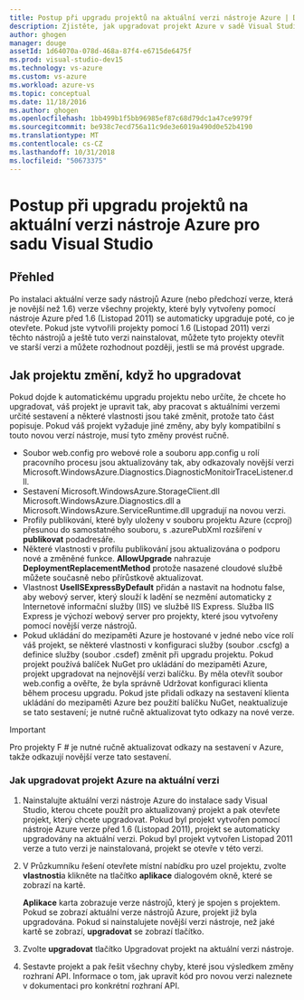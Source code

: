 ```yaml
---
title: Postup při upgradu projektů na aktuální verzi nástroje Azure | Dokumentace Microsoftu
description: Zjistěte, jak upgradovat projekt Azure v sadě Visual Studio na aktuální verzi nástroje Azure
author: ghogen
manager: douge
assetId: 1d64070a-078d-468a-87f4-e6715de6475f
ms.prod: visual-studio-dev15
ms.technology: vs-azure
ms.custom: vs-azure
ms.workload: azure-vs
ms.topic: conceptual
ms.date: 11/18/2016
ms.author: ghogen
ms.openlocfilehash: 1bb499b1f5bb96985ef87c68d79dc1a47ce9979f
ms.sourcegitcommit: be938c7ecd756a11c9de3e6019a490d0e52b4190
ms.translationtype: MT
ms.contentlocale: cs-CZ
ms.lasthandoff: 10/31/2018
ms.locfileid: "50673375"
---
```

# <a name="how-to-upgrade-projects-to-the-current-version-of-the-azure-tools-for-visual-studio"></a>Postup při upgradu projektů na aktuální verzi nástroje Azure pro sadu Visual Studio
## <a name="overview"></a>Přehled
Po instalaci aktuální verze sady nástrojů Azure (nebo předchozí verze, která je novější než 1.6) verze všechny projekty, které byly vytvořeny pomocí nástroje Azure před 1.6 (Listopad 2011) se automaticky upgraduje poté, co je otevřete. Pokud jste vytvořili projekty pomocí 1.6 (Listopad 2011) verzi těchto nástrojů a ještě tuto verzi nainstalovat, můžete tyto projekty otevřít ve starší verzi a můžete rozhodnout později, jestli se má provést upgrade.

## <a name="how-your-project-changes-when-you-upgrade-it"></a>Jak projektu změní, když ho upgradovat
Pokud dojde k automatickému upgradu projektu nebo určíte, že chcete ho upgradovat, váš projekt je upravit tak, aby pracovat s aktuálními verzemi určité sestavení a některé vlastnosti jsou také změnit, protože tato část popisuje. Pokud váš projekt vyžaduje jiné změny, aby byly kompatibilní s touto novou verzí nástroje, musí tyto změny provést ručně.

* Soubor web.config pro webové role a souboru app.config u rolí pracovního procesu jsou aktualizovány tak, aby odkazovaly novější verzi Microsoft.WindowsAzure.Diagnostics.DiagnosticMonitoirTraceListener.dll.
* Sestavení Microsoft.WindowsAzure.StorageClient.dll Microsoft.WindowsAzure.Diagnostics.dll a Microsoft.WindowsAzure.ServiceRuntime.dll upgradují na novou verzi.
* Profily publikování, které byly uloženy v souboru projektu Azure (ccproj) přesunou do samostatného souboru, s .azurePubXml rozšíření v **publikovat** podadresáře.
* Některé vlastnosti v profilu publikování jsou aktualizována o podporu nové a změněné funkce. **AllowUpgrade** nahrazuje **DeploymentReplacementMethod** protože nasazené cloudové službě můžete současně nebo přírůstkově aktualizovat.
* Vlastnost **UseIISExpressByDefault** přidán a nastavit na hodnotu false, aby webový server, který slouží k ladění se nezmění automaticky z Internetové informační služby (IIS) ve službě IIS Express. Služba IIS Express je výchozí webový server pro projekty, které jsou vytvořeny pomocí novější verze nástrojů.
* Pokud ukládání do mezipaměti Azure je hostované v jedné nebo více rolí váš projekt, se některé vlastnosti v konfiguraci služby (soubor .cscfg) a definice služby (soubor .csdef) změnit při upgradu projektu. Pokud projekt používá balíček NuGet pro ukládání do mezipaměti Azure, projekt upgradovat na nejnovější verzi balíčku. By měla otevřít soubor web.config a ověřte, že byla správně Udržovat konfiguraci klienta během procesu upgradu. Pokud jste přidali odkazy na sestavení klienta ukládání do mezipaměti Azure bez použití balíčku NuGet, neaktualizuje se tato sestavení; je nutné ručně aktualizovat tyto odkazy na nové verze.

> [!IMPORTANT]
> Pro projekty F # je nutné ručně aktualizovat odkazy na sestavení v Azure, takže odkazují novější verze tato sestavení.
> 
> 

### <a name="how-to-upgrade-an-azure-project-to-the-current-release"></a>Jak upgradovat projekt Azure na aktuální verzi
1. Nainstalujte aktuální verzi nástroje Azure do instalace sady Visual Studio, kterou chcete použít pro aktualizovaný projekt a pak otevřete projekt, který chcete upgradovat. Pokud byl projekt vytvořen pomocí nástroje Azure verze před 1.6 (Listopad 2011), projekt se automaticky upgradovány na aktuální verzi. Pokud byl projekt vytvořen Listopad 2011 verze a tuto verzi je nainstalovaná, projekt se otevře v této verzi.
2. V Průzkumníku řešení otevřete místní nabídku pro uzel projektu, zvolte **vlastnosti**a klikněte na tlačítko **aplikace** dialogovém okně, které se zobrazí na kartě.
   
    **Aplikace** karta zobrazuje verze nástrojů, který je spojen s projektem. Pokud se zobrazí aktuální verze nástrojů Azure, projekt již byla upgradována. Pokud si nainstalujete novější verzi nástroje, než jaké kartě se zobrazí, **upgradovat** se zobrazí tlačítko.
3. Zvolte **upgradovat** tlačítko Upgradovat projekt na aktuální verzi nástroje.
4. Sestavte projekt a pak řešit všechny chyby, které jsou výsledkem změny rozhraní API. Informace o tom, jak upravit kód pro novou verzi naleznete v dokumentaci pro konkrétní rozhraní API.

